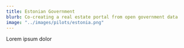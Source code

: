 ```yaml
---
title: Estonian Government
blurb: Co-creating a real estate portal from open government data
image: "../images/pilots/estonia.png"
---
```


Lorem ipsum dolor
